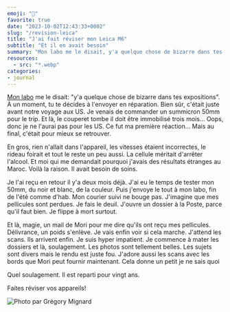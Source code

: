 ```yaml
---
emoji: "🧰"
favorite: true
date: "2023-10-02T12:43:33+0002"
slug: "/revision-leica"
title: "J'ai fait réviser mon Leica M6"
subtitle: "Et il en avait besoin"
summary: "Mon labo me le disait, y'a quelque chose de bizarre dans tes expositions."
resources:
  - src: "*.webp"
categories: 
- journal
---
```


[Mon labo](https://morifilmlab.com) me le disait: "y'a quelque chose de bizarre dans tes expositions". À un moment, tu te décides à l'envoyer en réparation. Bien sûr, c'était juste avant notre voyage aux US. Je venais de commander un summicron 50mm pour le trip. Et là, le couperet tombe il doit être immobilisé trois mois... Oops, donc je ne l'aurai pas pour les US. Ce fut ma première réaction... Mais au final, c'était pour mieux se retrouver. 

En gros, rien n'allait dans l'appareil, les vitesses étaient incorrectes, le rideau foirait et tout le reste un peu aussi. La cellule méritait d'arrêter l'alcool. Et moi qui me demandait pourquoi j'avais des résultats étranges au Maroc. Voilà la raison. Il avait besoin de soins.

Je l'ai reçu en retour il y'a deux mois déjà. J'ai eu le temps de tester mon 50mm, du noir et blanc, de la couleur. Puis j'envoye le tout à mon labo, fin de l'été comme d'hab. Mon courier suivi ne bouge pas. J'imagine que mes pellicules sont perdues. Je fais le deuil. J'ouvre un dossier à la Poste, parce qu'il faut bien. Je flippe à mort surtout.

Et là, magie, un mail de Mori pour me dire qu'ils ont reçu mes pellicules. Délivrance, un poids s'enlève. Je vais enfin voir si cela marche. J'attend les scans. Ils arrivent enfin. Je suis hyper impatient. Je commence à mater les dossiers et là, soulagement. Les photos sont tellement belles. Les sujets sont divers mais le rendu est juste fou. J'adore aussi les scans avec les bords que Mori peut fournir maintenant. Cela donne un petit je ne sais quoi

Quel soulagement. Il est reparti pour vingt ans.

Faites réviser vos appareils!

![Photo par Grégory Mignard](cover)
